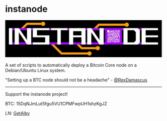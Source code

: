 # instanode

<img src="usr/img/instanodebanner1.jpg"></img>

A set of scripts to automatically deploy a Bitcoin Core node on a Debian/Ubuntu Linux system.

"Setting up a BTC node should not be a headache" - <a href="https://snort.social/p/npub12rzunrxvx89f78h4df284lzvkjqetljkq0200p62ygwmjevx0j8qhehrv9">@RexDamascus</a>

----------------------------------------

Support the instanode project!

BTC: 15DqNJmLut5fgu5VU1CPMFwpUH1shzKgJZ

LN: <a href="https://getalby.com/p/shinoafores">GetAlby</a>
